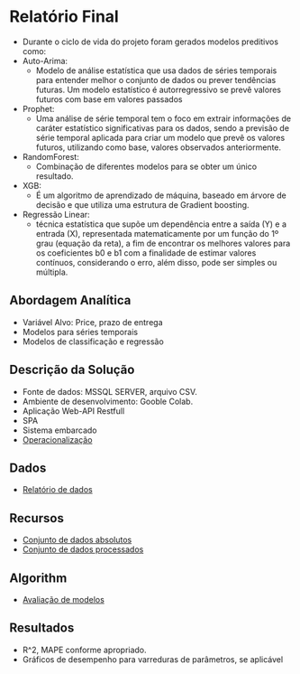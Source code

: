 # Relatório Final
* Durante o ciclo de vida do projeto foram gerados modelos preditivos como: 
* Auto-Arima:
  * Modelo de análise estatística que usa dados de séries temporais para entender melhor o conjunto de dados ou prever tendências futuras. Um modelo estatístico é autorregressivo se prevê valores futuros com base em valores passados 
* Prophet:
  * Uma análise de série temporal tem o foco em extrair informações de caráter estatístico significativas para os dados, sendo a previsão de série temporal aplicada para criar um modelo que prevê os valores futuros, utilizando como base, valores observados anteriormente. 
* RandomForest:
  * Combinação de diferentes modelos para se obter um único resultado.
* XGB:
  * É um algoritmo de aprendizado de máquina, baseado em árvore de decisão e que utiliza uma estrutura de Gradient boosting. 
* Regressão Linear:
  * técnica estatística que supõe um dependência entre a saída (Y) e a entrada (X), representada matematicamente por um função do 1º grau (equação da reta), a fim de encontrar os melhores valores para os coeficientes b0 e b1 com a finalidade de estimar valores contínuos, considerando o erro, além disso, pode ser simples ou múltipla.

## Abordagem Analítica
* Variável Alvo: Price, prazo de entrega
* Modelos para séries temporais
* Modelos de classificação e regressão

## Descrição da Solução
* Fonte de dados: MSSQL SERVER, arquivo CSV.
* Ambiente de desenvolvimento: Gooble Colab.
* Aplicação Web-API Restfull
* SPA
* Sistema embarcado
* [Operacionalização](https://github.com/AlexanderVieira/EcommerceAnalytics/blob/master/Code/Operationalization/ReadMe.md)

## Dados
* [Relatório de dados](https://github.com/AlexanderVieira/EcommerceAnalytics/blob/master/Docs/DataReport/DataDictionary.md)

## Recursos
* [Conjunto de dados absolutos](https://github.com/AlexanderVieira/EcommerceAnalytics/tree/master/Data/Raw/raw.md)
* [Conjunto de dados processados](https://github.com/AlexanderVieira/EcommerceAnalytics/blob/master/Data/Processed/processed.md)

## Algorithm
* [Avaliação de modelos](https://github.com/AlexanderVieira/EcommerceAnalytics/blob/master/Code/Model/Experiment1/model_evaluation.ipynb)

## Resultados
* R^2, MAPE conforme apropriado.
* Gráficos de desempenho para varreduras de parâmetros, se aplicável
